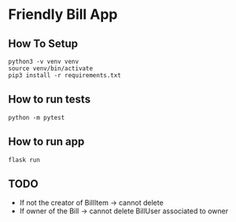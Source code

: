 # Friendly Bill App

## How To Setup

```
python3 -v venv venv
source venv/bin/activate
pip3 install -r requirements.txt
```

## How to run tests

```
python -m pytest
```

## How to run app

```
flask run
```

## TODO

- If not the creator of BillItem -> cannot delete
- If owner of the Bill -> cannot delete BillUser associated to owner
